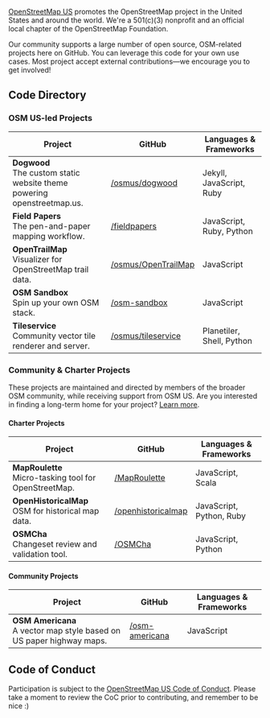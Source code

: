 [OpenStreetMap US](https://openstreetmap.us) promotes the OpenStreetMap project in the United States and around the world. We're a 501(c)(3) nonprofit and an official local chapter of the OpenStreetMap Foundation.

Our community supports a large number of open source, OSM-related projects here on GitHub. You can leverage this code for your own use cases. Most project accept external contributions—we encourage you to get involved!

## Code Directory

### OSM US-led Projects

| Project | GitHub | Languages & Frameworks |
| --- | --- | --- |
| **Dogwood**<br/>The custom static website theme powering openstreetmap.us. | [/osmus/dogwood](https://github.com/osmus/dogwood) | Jekyll, JavaScript, Ruby
| **Field Papers**<br/>The pen-and-paper mapping workflow. | [/fieldpapers](https://github.com/fieldpapers) | JavaScript, Ruby, Python
| **OpenTrailMap**<br/>Visualizer for OpenStreetMap trail data. | [/osmus/OpenTrailMap](https://github.com/osmus/OpenTrailMap) | JavaScript
| **OSM Sandbox**<br/>Spin up your own OSM stack. | [/osm-sandbox](https://github.com/osm-sandbox) | JavaScript
| **Tileservice**<br/>Community vector tile renderer and server. | [/osmus/tileservice](https://github.com/osmus/tileservice) | Planetiler, Shell, Python

### Community & Charter Projects

These projects are maintained and directed by members of the broader OSM community, while receiving support from OSM US. Are you interested in finding a long-term home for your project? [Learn more](https://openstreetmap.us/our-work/community-charter-projects/).

#### Charter Projects

| Project | GitHub | Languages & Frameworks |
| --- | --- | --- |
| **MapRoulette**<br/>Micro-tasking tool for OpenStreetMap. | [/MapRoulette](https://github.com/MapRoulette) | JavaScript, Scala
| **OpenHistoricalMap**<br/>OSM for historical map data. | [/openhistoricalmap](https://github.com/openhistoricalmap) | JavaScript, Python, Ruby
| **OSMCha**<br/>Changeset review and validation tool. | [/OSMCha](https://github.com/OSMCha) | JavaScript, Python


#### Community Projects

| Project | GitHub | Languages & Frameworks |
| --- | --- | --- |
| **OSM Americana**<br/>A vector map style based on US paper highway maps. | [/osm-americana](https://github.com/osm-americana) | JavaScript

## Code of Conduct
Participation is subject to the [OpenStreetMap US Code of Conduct](https://wiki.openstreetmap.org/wiki/Foundation/Local_Chapters/United_States/Code_of_Conduct_Committee/OSM_US_Code_of_Conduct). Please take a moment to review the CoC prior to contributing, and remember to be nice :)
